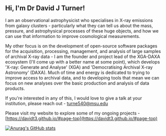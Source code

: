 ## Hi, I'm Dr David J Turner!

I am an observational astrophysicist who specialises in X-ray emissions from galaxy clusters - particularly what they can tell us about the mass, pressure, and astrophysical processes of these huge objects, and how we can use that information to improve cosmological measurements.

My other focus is on the development of open-source software packages for the acquisition, processing, management, and analysis of large samples of archival X-ray data - I am the founder and project lead of the XGA-DAXA ecosystem (I'll come up with a better name at some point), which develops 'X-ray: Generate and Analyse' (XGA) and 'Democratising Archival X-ray Astronomy' (DAXA). Much of time and energy is dedicated to trying to improve access to archival data, and to developing tools that mean we can focus on new analyses over the basic production and analysis of data products. 

If you're interested in any of this, I would love to give a talk at your institution, please reach out - turne540@msu.edu

Please visit my website to explore some of my ongoing projects - [https://davidt3.github.io/#page-top](https://davidt3.github.io/#page-top)

[![Anurag's GitHub stats](https://github-readme-stats.vercel.app/api?username=DavidT3)](https://github.com/anuraghazra/github-readme-stats)
